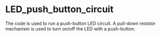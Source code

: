 # LED_push_button_circuit
The code is used to run a push-button LED circuit. A pull-down resistor mechanism is used to turn on/off the LED with a push-button.
